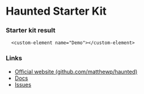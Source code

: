 # Haunted Starter Kit

### Starter kit result

```showcase
  <custom-element name="Demo"></custom-element>
```

### Links

- [Official website (github.com/matthewp/haunted)](https://github.com/matthewp/haunted)
- [Docs](https://github.com/matthewp/haunted#api)
- [Issues](https://github.com/matthewp/haunted/issues)
